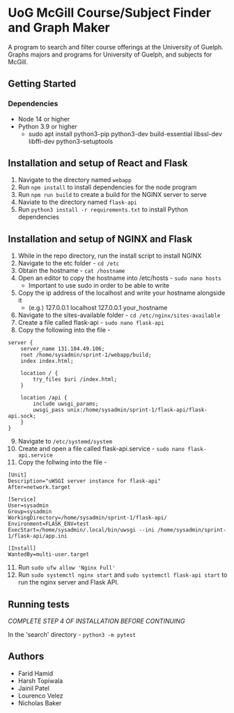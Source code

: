 # UoG  McGill Course/Subject Finder and Graph Maker

A program to search and filter course offerings at the University of Guelph.
Graphs majors and programs for University of Guelph, and subjects for McGill.

## Getting Started

### Dependencies

* Node 14 or higher
* Python 3.9 or higher
    * sudo apt install python3-pip python3-dev build-essential libssl-dev libffi-dev python3-setuptools

## Installation and setup of React and Flask

1. Navigate to the directory named `webapp`
2. Run `npm install` to install dependencies for the node program 
3. Run `npm run build` to create a build for the NGINX server to serve
4. Naviate to the directory named `flask-api`
5. Run `python3 install -r requirements.txt` to install Python dependencies

## Installation and setup of NGINX and Flask

1. While in the repo directory, run the install script to install NGINX
2. Navigate to the etc folder - `cd /etc`
3. Obtain the hostname - `cat /hostname`
4. Open an editor to copy the hostname into /etc/hosts - `sudo nano hosts`
    - Important to use sudo in order to be able to write
5. Copy the ip address of the localhost and write your hostname alongside it
    - (e.g.) 127.0.0.1    localhost
             127.0.0.1    your_hostname
6. Navigate to the sites-available folder - `cd /etc/nginx/sites-available`
7. Create a file called flask-api - `sudo nano flask-api`
8. Copy the following into the file - 
```
server {
    server_name 131.104.49.106;
    root /home/sysadmin/sprint-1/webapp/build;
    index index.html;
   
    location / {
        try_files $uri /index.html;
    }

    location /api {
        include uwsgi_params;
        uwsgi_pass unix:/home/sysadmin/sprint-1/flask-api/flask-api.sock;
    }
}
```
9. Navigate to `/etc/systemd/system`
10. Create and open a file called flask-api.service - `sudo nano flask-api.service`
11. Copy the follwing into the file -
```
[Unit]
Description="uWSGI server instance for flask-api"
After=network.target

[Service]
User=sysadmin
Group=sysadmin
WorkingDirectory=/home/sysadmin/sprint-1/flask-api/
Environment=FLASK_ENV=test
ExecStart=/home/sysadmin/.local/bin/uwsgi --ini /home/sysadmin/sprint-1/flask-api/app.ini

[Install]
WantedBy=multi-user.target
```
11. Run `sudo ufw allow 'Nginx Full'`
12. Run `sudo systemctl nginx start` and `sudo systemctl flask-api start` to run the nginx server and Flask API.


## Running tests

*COMPLETE STEP 4 OF INSTALLATION BEFORE CONTINUING*

In the 'search' directory - `python3 -m pytest`

## Authors

* Farid Hamid
* Harsh Topiwala
* Jainil Patel
* Lourenco Velez
* Nicholas Baker
